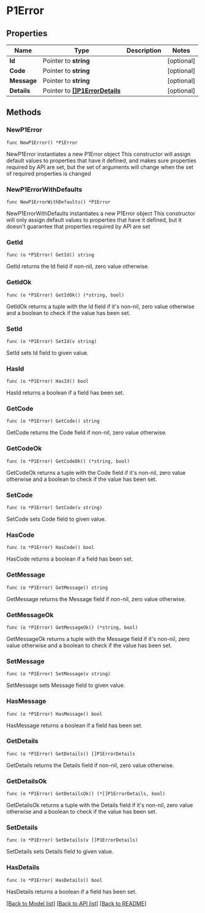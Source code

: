 # P1Error

## Properties

Name | Type | Description | Notes
------------ | ------------- | ------------- | -------------
**Id** | Pointer to **string** |  | [optional] 
**Code** | Pointer to **string** |  | [optional] 
**Message** | Pointer to **string** |  | [optional] 
**Details** | Pointer to [**[]P1ErrorDetails**](P1ErrorDetails.md) |  | [optional] 

## Methods

### NewP1Error

`func NewP1Error() *P1Error`

NewP1Error instantiates a new P1Error object
This constructor will assign default values to properties that have it defined,
and makes sure properties required by API are set, but the set of arguments
will change when the set of required properties is changed

### NewP1ErrorWithDefaults

`func NewP1ErrorWithDefaults() *P1Error`

NewP1ErrorWithDefaults instantiates a new P1Error object
This constructor will only assign default values to properties that have it defined,
but it doesn't guarantee that properties required by API are set

### GetId

`func (o *P1Error) GetId() string`

GetId returns the Id field if non-nil, zero value otherwise.

### GetIdOk

`func (o *P1Error) GetIdOk() (*string, bool)`

GetIdOk returns a tuple with the Id field if it's non-nil, zero value otherwise
and a boolean to check if the value has been set.

### SetId

`func (o *P1Error) SetId(v string)`

SetId sets Id field to given value.

### HasId

`func (o *P1Error) HasId() bool`

HasId returns a boolean if a field has been set.

### GetCode

`func (o *P1Error) GetCode() string`

GetCode returns the Code field if non-nil, zero value otherwise.

### GetCodeOk

`func (o *P1Error) GetCodeOk() (*string, bool)`

GetCodeOk returns a tuple with the Code field if it's non-nil, zero value otherwise
and a boolean to check if the value has been set.

### SetCode

`func (o *P1Error) SetCode(v string)`

SetCode sets Code field to given value.

### HasCode

`func (o *P1Error) HasCode() bool`

HasCode returns a boolean if a field has been set.

### GetMessage

`func (o *P1Error) GetMessage() string`

GetMessage returns the Message field if non-nil, zero value otherwise.

### GetMessageOk

`func (o *P1Error) GetMessageOk() (*string, bool)`

GetMessageOk returns a tuple with the Message field if it's non-nil, zero value otherwise
and a boolean to check if the value has been set.

### SetMessage

`func (o *P1Error) SetMessage(v string)`

SetMessage sets Message field to given value.

### HasMessage

`func (o *P1Error) HasMessage() bool`

HasMessage returns a boolean if a field has been set.

### GetDetails

`func (o *P1Error) GetDetails() []P1ErrorDetails`

GetDetails returns the Details field if non-nil, zero value otherwise.

### GetDetailsOk

`func (o *P1Error) GetDetailsOk() (*[]P1ErrorDetails, bool)`

GetDetailsOk returns a tuple with the Details field if it's non-nil, zero value otherwise
and a boolean to check if the value has been set.

### SetDetails

`func (o *P1Error) SetDetails(v []P1ErrorDetails)`

SetDetails sets Details field to given value.

### HasDetails

`func (o *P1Error) HasDetails() bool`

HasDetails returns a boolean if a field has been set.


[[Back to Model list]](../README.md#documentation-for-models) [[Back to API list]](../README.md#documentation-for-api-endpoints) [[Back to README]](../README.md)


